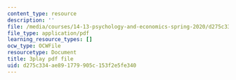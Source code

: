 ```yaml
---
content_type: resource
description: ''
file: /media/courses/14-13-psychology-and-economics-spring-2020/d275c334ae891779905c153f2e5fe340_j9Zeole0bYg.pdf
file_type: application/pdf
learning_resource_types: []
ocw_type: OCWFile
resourcetype: Document
title: 3play pdf file
uid: d275c334-ae89-1779-905c-153f2e5fe340
---
```

